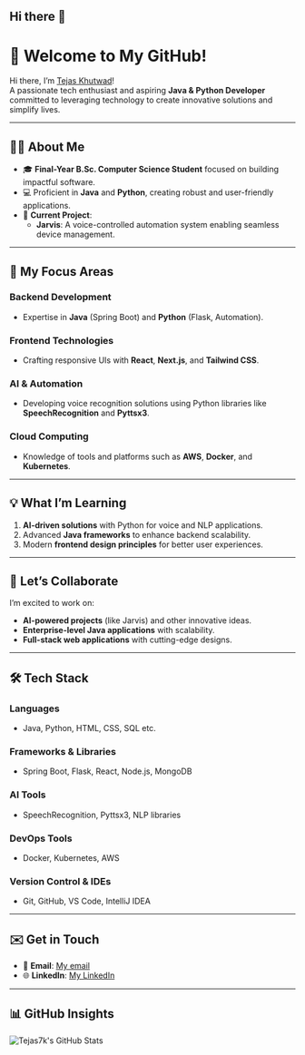 ## Hi there 👋
# 🚀 Welcome to My GitHub!  

Hi there, I’m [Tejas Khutwad](https://github.com/Tejas7k)!  
A passionate tech enthusiast and aspiring **Java & Python Developer** committed to leveraging technology to create innovative solutions and simplify lives.  

---

## 👨‍💻 About Me 
- 🎓 **Final-Year B.Sc. Computer Science Student** focused on building impactful software.  
- 💻 Proficient in **Java** and **Python**, creating robust and user-friendly applications.  
- 🔧 **Current Project**:  
  - **Jarvis**: A voice-controlled automation system enabling seamless device management.  

---

## 🧠 My Focus Areas  
### **Backend Development**  
- Expertise in **Java** (Spring Boot) and **Python** (Flask, Automation).  

### **Frontend Technologies**  
- Crafting responsive UIs with **React**, **Next.js**, and **Tailwind CSS**.  

### **AI & Automation**  
- Developing voice recognition solutions using Python libraries like **SpeechRecognition** and **Pyttsx3**.  

### **Cloud Computing**  
- Knowledge of tools and platforms such as **AWS**, **Docker**, and **Kubernetes**.  

---

## 💡 What I’m Learning  
1. **AI-driven solutions** with Python for voice and NLP applications.  
2. Advanced **Java frameworks** to enhance backend scalability.  
3. Modern **frontend design principles** for better user experiences.  

---

## 🌟 Let’s Collaborate  
I’m excited to work on:  
- **AI-powered projects** (like Jarvis) and other innovative ideas.  
- **Enterprise-level Java applications** with scalability.  
- **Full-stack web applications** with cutting-edge designs.  

---

## 🛠️ Tech Stack  
### **Languages**  
- Java, Python, HTML, CSS, SQL etc.

### **Frameworks & Libraries**  
- Spring Boot, Flask, React, Node.js, MongoDB  

### **AI Tools**  
- SpeechRecognition, Pyttsx3, NLP libraries  

### **DevOps Tools**  
- Docker, Kubernetes, AWS  

### **Version Control & IDEs**  
- Git, GitHub, VS Code, IntelliJ IDEA  

---

## ✉️ Get in Touch  
- 📧 **Email**: [My email](khutwadtejas7@gmail.com)  
- 🌐 **LinkedIn**: [My LinkedIn](https://linkedin.com/in/tejas-khutwad7)  

---

## 📊 GitHub Insights  
![Tejas7k's GitHub Stats](https://github-readme-stats.vercel.app/api?username=Tejas7k&show_icons=true&theme=dark&count_private=true&hide=prs)



